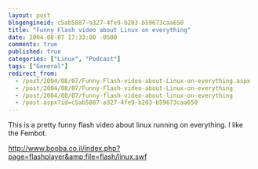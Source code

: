 ```yaml
---
layout: post
blogengineid: c5ab5887-a327-4fe9-b203-b59673caa650
title: "Funny Flash video about Linux on everything"
date: 2004-08-07 17:33:00 -0500
comments: true
published: true
categories: ["Linux", "Podcast"]
tags: ["General"]
redirect_from: 
  - /post/2004/08/07/Funny-Flash-video-about-Linux-on-everything.aspx
  - /post/2004/08/07/Funny-Flash-video-about-Linux-on-everything
  - /post/2004/08/07/funny-flash-video-about-linux-on-everything
  - /post.aspx?id=c5ab5887-a327-4fe9-b203-b59673caa650
---
```


This is a pretty funny flash video about linux running on everything. I like the Fembot.

<A href="http://www.booba.co.il/index.php?page=flashplayer&amp;file=flash/linux.swf">http://www.booba.co.il/index.php?page=flashplayer&amp;file=flash/linux.swf</A>
